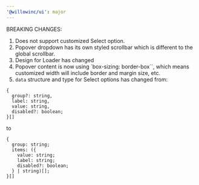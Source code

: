 ```yaml
---
'@willowinc/ui': major
---
```


BREAKING CHANGES:

1. Does not support customized Select option.
2. Popover dropdown has its own styled scrollbar which is different to the global scrollbar.
3. Design for Loader has changed
4. Popover content is now using `box-sizing: border-box``, which means customized width will include border and margin size, etc.
5. `data` structure and type for Select options has changed from:

```
{
  group?: string,
  label: string,
  value: string,
  disabled?: boolean;
}[]
```

to

```
{
  group: string;
  items: ({
    value: string;
    label: string;
    disabled?: boolean;
  } | string)[];
}[]
```
